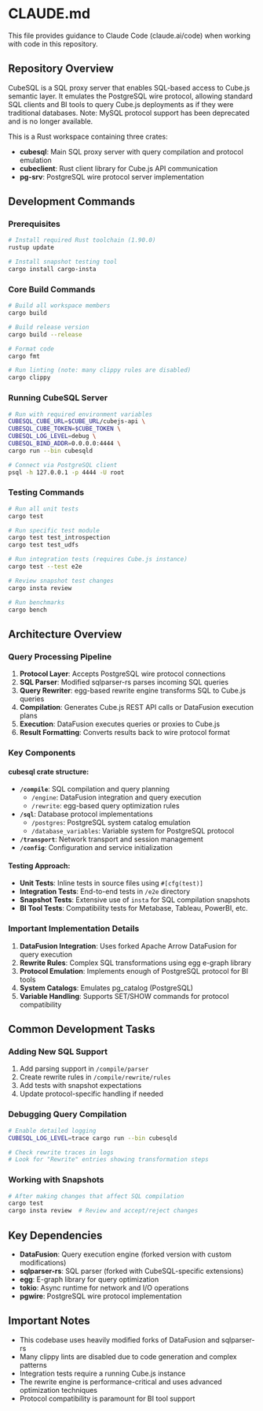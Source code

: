 # CLAUDE.md

This file provides guidance to Claude Code (claude.ai/code) when working with code in this repository.

## Repository Overview

CubeSQL is a SQL proxy server that enables SQL-based access to Cube.js semantic layer. It emulates the PostgreSQL wire protocol, allowing standard SQL clients and BI tools to query Cube.js deployments as if they were traditional databases. Note: MySQL protocol support has been deprecated and is no longer available.

This is a Rust workspace containing three crates:
- **cubesql**: Main SQL proxy server with query compilation and protocol emulation
- **cubeclient**: Rust client library for Cube.js API communication
- **pg-srv**: PostgreSQL wire protocol server implementation

## Development Commands

### Prerequisites
```bash
# Install required Rust toolchain (1.90.0)
rustup update

# Install snapshot testing tool
cargo install cargo-insta
```

### Core Build Commands
```bash
# Build all workspace members
cargo build

# Build release version
cargo build --release

# Format code
cargo fmt

# Run linting (note: many clippy rules are disabled)
cargo clippy
```

### Running CubeSQL Server
```bash
# Run with required environment variables
CUBESQL_CUBE_URL=$CUBE_URL/cubejs-api \
CUBESQL_CUBE_TOKEN=$CUBE_TOKEN \
CUBESQL_LOG_LEVEL=debug \
CUBESQL_BIND_ADDR=0.0.0.0:4444 \
cargo run --bin cubesqld

# Connect via PostgreSQL client
psql -h 127.0.0.1 -p 4444 -U root
```

### Testing Commands
```bash
# Run all unit tests
cargo test

# Run specific test module
cargo test test_introspection
cargo test test_udfs

# Run integration tests (requires Cube.js instance)
cargo test --test e2e

# Review snapshot test changes
cargo insta review

# Run benchmarks
cargo bench
```

## Architecture Overview

### Query Processing Pipeline
1. **Protocol Layer**: Accepts PostgreSQL wire protocol connections
2. **SQL Parser**: Modified sqlparser-rs parses incoming SQL queries
3. **Query Rewriter**: egg-based rewrite engine transforms SQL to Cube.js queries
4. **Compilation**: Generates Cube.js REST API calls or DataFusion execution plans
5. **Execution**: DataFusion executes queries or proxies to Cube.js
6. **Result Formatting**: Converts results back to wire protocol format

### Key Components

#### cubesql crate structure:
- **`/compile`**: SQL compilation and query planning
  - `/engine`: DataFusion integration and query execution
  - `/rewrite`: egg-based query optimization rules
- **`/sql`**: Database protocol implementations
  - `/postgres`: PostgreSQL system catalog emulation
  - `/database_variables`: Variable system for PostgreSQL protocol
- **`/transport`**: Network transport and session management
- **`/config`**: Configuration and service initialization

#### Testing Approach:
- **Unit Tests**: Inline tests in source files using `#[cfg(test)]`
- **Integration Tests**: End-to-end tests in `/e2e` directory
- **Snapshot Tests**: Extensive use of `insta` for SQL compilation snapshots
- **BI Tool Tests**: Compatibility tests for Metabase, Tableau, PowerBI, etc.

### Important Implementation Details

1. **DataFusion Integration**: Uses forked Apache Arrow DataFusion for query execution
2. **Rewrite Rules**: Complex SQL transformations using egg e-graph library
3. **Protocol Emulation**: Implements enough of PostgreSQL protocol for BI tools
4. **System Catalogs**: Emulates pg_catalog (PostgreSQL)
5. **Variable Handling**: Supports SET/SHOW commands for protocol compatibility

## Common Development Tasks

### Adding New SQL Support
1. Add parsing support in `/compile/parser`
2. Create rewrite rules in `/compile/rewrite/rules`
3. Add tests with snapshot expectations
4. Update protocol-specific handling if needed

### Debugging Query Compilation
```bash
# Enable detailed logging
CUBESQL_LOG_LEVEL=trace cargo run --bin cubesqld

# Check rewrite traces in logs
# Look for "Rewrite" entries showing transformation steps
```

### Working with Snapshots
```bash
# After making changes that affect SQL compilation
cargo test
cargo insta review  # Review and accept/reject changes
```

## Key Dependencies

- **DataFusion**: Query execution engine (forked version with custom modifications)
- **sqlparser-rs**: SQL parser (forked with CubeSQL-specific extensions)
- **egg**: E-graph library for query optimization
- **tokio**: Async runtime for network and I/O operations
- **pgwire**: PostgreSQL wire protocol implementation

## Important Notes

- This codebase uses heavily modified forks of DataFusion and sqlparser-rs
- Many clippy lints are disabled due to code generation and complex patterns
- Integration tests require a running Cube.js instance
- The rewrite engine is performance-critical and uses advanced optimization techniques
- Protocol compatibility is paramount for BI tool support
